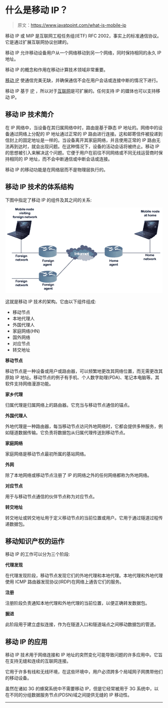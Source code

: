 # 什么是移动 IP？

> 原文：<https://www.javatpoint.com/what-is-mobile-ip>

移动 IP 或 MIP 是互联网工程任务组(IETF) RFC 2002，事实上的标准通信协议。它是通过扩展互联网协议创建的。

移动 IP 允许移动设备用户从一个网络移动到另一个网络，同时保持相同的永久 IP 地址。

移动 IP 的概念和作用在移动计算技术领域非常重要。

[移动 IP](https://www.javatpoint.com/mobile-ip) 使通信完美无缺，并确保通信不会在用户会话或连接中断的情况下进行。

移动 IP 基于 [IP](https://www.javatpoint.com/ip) ，所以对于[互联网](https://www.javatpoint.com/internet)是可扩展的。任何支持 IP 的媒体也可以支持移动 IP。

## 移动 IP 技术简介

在 IP 网络中，当设备在其归属网络中时，路由是基于静态 IP 地址的。网络中的设备通过网络上分配的 IP 地址通过正常的 IP 路由进行连接。这和邮寄信件被投递到信封上的固定地址是一样的。当设备离开其家庭网络，并且使用正常的 IP 路由无法再到达时，就会出现问题。在这种情况下，设备的活动会话将被终止。移动 IP 的思想被引入来解决这个问题。它便于用户在前往不同网络或不同无线运营商时保持相同的 IP 地址，而不会中断通信或中断会话或连接。

移动 IP 的移动功能是在网络层而不是物理层执行的。

## 移动 IP 技术的体系结构

下图中指定了移动 IP 的组件及其之间的关系:

![What is Mobile IP](img/78ea03144595f74c676c9e8977365c40.png)

这就是移动 IP 技术的架构。它由以下组件组成:

*   移动节点
*   本地代理人
*   外国代理人
*   家庭网络(HN)
*   国外网络
*   对应节点
*   转交地址

**移动节点**

移动节点是一种设备或用户或路由器，可以频繁地更改其网络位置，而无需更改其原始 IP 地址。移动节点的例子有手机、个人数字助理(PDA)、笔记本电脑等。其软件支持网络漫游功能。

**家乡代理**

归属代理是归属网络上的路由器。它充当与移动节点通信的锚点。

**外国代理人**

外地代理是一种路由器，每当移动节点访问外地网络时，它都会提供多种服务，例如隧道数据传输。它负责将数据包从归属代理传送到移动节点。

**家庭网络**

家庭网络是移动节点最初所属的基站网络。

**外网**

除了本地网络或移动节点注册了 IP 的网络之外的任何网络都称为外地网络。

**对应节点**

用于与移动节点通信的伙伴节点称为对应节点。

**转交地址**

转交地址或转交地址用于定义移动节点的当前位置或用户。它用于通过隧道过程传递数据包。

## 移动知识产权的运作

移动 IP 的工作可以分为三个阶段:

**代理发现**

在代理发现阶段，移动节点发现它们的外地代理和本地代理。本地代理和外地代理使用 ICMP 路由器发现协议(IRDP)在网络上通告它们的服务。

**注册**

注册阶段负责通知本地代理和外地代理的当前位置，以便正确转发数据包。

**掘进**

此阶段用于建立虚拟连接，作为在隧道入口和隧道端点之间移动数据包的管道。

## 移动 IP 的应用

移动 IP 技术用于网络连接和 IP 地址的突然变化可能导致问题的许多应用中。它旨在支持无缝和连续的互联网连接。

它用于许多有线和无线环境，在这些环境中，用户必须跨多个局域网子网携带他们的移动设备。

虽然在诸如 3G 的蜂窝系统中不需要移动 IP，但是它经常被用于 3G 系统中，以在不同的分组数据服务节点(PDSN)域之间提供无缝的 IP 移动性。

* * *